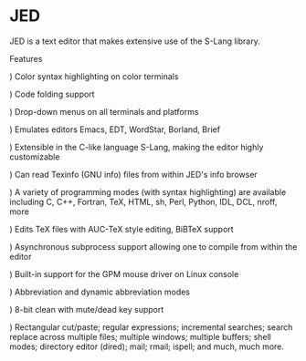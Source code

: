 # JED

JED is a text editor that makes extensive use of the S-Lang library.

Features

) Color syntax highlighting on color terminals

) Code folding support

) Drop-down menus on all terminals and platforms

) Emulates editors Emacs, EDT, WordStar, Borland, Brief

) Extensible in the C-like language S-Lang, making the editor highly customizable

) Can read Texinfo (GNU info) files from within JED's info browser

) A variety of programming modes (with syntax highlighting) are available including C, C++, Fortran, TeX, HTML, sh, Perl,         Python, IDL, DCL, nroff, more

) Edits TeX files with AUC-TeX style editing, BiBTeX support

) Asynchronous subprocess support allowing one to compile from within the editor

) Built-in support for the GPM mouse driver on Linux console

) Abbreviation and dynamic abbreviation modes

) 8-bit clean with mute/dead key support

) Rectangular cut/paste; regular expressions; incremental searches; search replace across multiple files; multiple windows;       multiple buffers; shell modes; directory editor (dired); mail; rmail; ispell; and much, much more.
